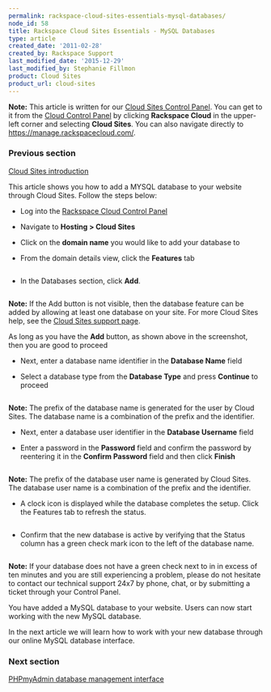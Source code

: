 ```yaml
---
permalink: rackspace-cloud-sites-essentials-mysql-databases/
node_id: 58
title: Rackspace Cloud Sites Essentials - MySQL Databases
type: article
created_date: '2011-02-28'
created_by: Rackspace Support
last_modified_date: '2015-12-29'
last_modified_by: Stephanie Fillmon
product: Cloud Sites
product_url: cloud-sites
---
```


**Note:** This article is written for our [Cloud Sites Control Panel](https://manage.rackspacecloud.com/). You can get to it from the [Cloud Control Panel](https://mycloud.rackspace.com) by clicking **Rackspace Cloud** in the upper-left corner and selecting **Cloud Sites**. You can also navigate directly to <https://manage.rackspacecloud.com/>.

### Previous section

[Cloud Sites introduction](/how-to/cloud-sites)

This article shows you how to add a MYSQL database to your website
through Cloud Sites. Follow the steps below:

-   Log into the [Rackspace Cloud Control Panel](http://manage.rackspacecloud.com)
-   Navigate to **Hosting > Cloud Sites**
-   Click on the **domain name** you would like to add your database to
-   From the domain details view, click the **Features** tab

    <img src="{% asset_path cloud-sites/rackspace-cloud-sites-essentials-mysql-databases/featurestab.png %}" alt="" />

-   In the Databases section, click **Add**.

    <img src="{% asset_path cloud-sites/rackspace-cloud-sites-essentials-mysql-databases/adddatabase.png %}" alt="" />

  **Note:** If the Add button is not visible, then the database feature
can be added by allowing at least one database on your site. For more
Cloud Sites help, see the [Cloud Sites support page](/how-to/cloud-sites).

  As long as you have the **Add** button, as shown above in the
screenshot, then you are good to proceed

-   Next, enter a database name identifier in the **Database Name**
    field
-   Select a database type from the **Database Type** and press
    **Continue** to proceed

    <img src="{% asset_path cloud-sites/rackspace-cloud-sites-essentials-mysql-databases/databasename.png %}" alt="" />

  **Note:** The prefix of the database name is generated for the user by
Cloud Sites. The database name is a combination of the prefix and the
identifier.

-   Next, enter a database user identifier in the **Database Username**
    field

-   Enter a password in the **Password** field and confirm the password
    by reentering it in the **Confirm Password** field and then click
    **Finish**

    <img src="{% asset_path cloud-sites/rackspace-cloud-sites-essentials-mysql-databases/databaseuser.png %}" alt="" />

  **Note:** The prefix of the database user name is generated by Cloud
Sites. The database user name is a combination of the prefix and the
identifier.

-   A clock icon is displayed while the database completes the setup.
    Click the Features tab to refresh the status.

    <img src="{% asset_path cloud-sites/rackspace-cloud-sites-essentials-mysql-databases/pendingdatabase.png %}" alt="" />

-   Confirm that the new database is active by verifying that the
    Status column has a green check mark icon to the left of the
    database name.

    <img src="{% asset_path cloud-sites/rackspace-cloud-sites-essentials-mysql-databases/databaseready.png %}" alt="" />

  **Note:** If your database does not have a green check next to in in
excess of ten minutes and you are still experiencing a problem, please
do not hesitate to contact our technical support 24x7 by phone, chat, or
by submitting a ticket through your Control Panel.

You have added a MySQL database to your website. Users can now start
working with the new MySQL database.

In the next article we will learn how to work with your new database
through our online MySQL database interface.

### Next section

[PHPmyAdmin database management interface](/how-to/rackspace-cloud-sites-essentials-phpmyadmin-database-management-interface)
